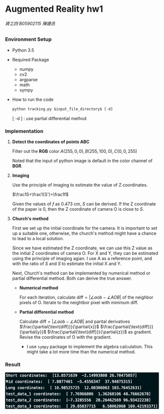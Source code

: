 # Augmented Reality hw1

###### 資工四 B05902115 陳建丞

### Environment Setup

* Python 3.5

* Required Package

  * numpy
  * cv2 
  * argparse
  * math
  * sympy

* How to run the code

  ``````python
  python tracking.py $input_file_directory$ [-d]
  ``````

  [ -d ] : use partial differential method

### Implementation

1. **Detect the coordinates of points ABC**

   Filter out the **RGB** color $A(255, 0, 0), B(255, 100, 0), C(0, 0, 255)$

   Noted that the input of python image is default in the color channel of **BGR**.

2. **Imaging**

   Use the principle of imaging to estimate the value of Z coordinates.

   $\frac1S+\frac1{S'}=\frac1f$

   Given the values of $f$ as 0.473 cm, $S$ can be derived. If the Z coordinate of the paper is 0, then the Z coordinate of camera O is close to $S$. 

3. **Church's method**

   First we set up the initial coordinate for the camera. It is important to set up a suitable one, otherwise, the church's method might have a chance to lead to a local solution. 

   Since we have estimated the Z coordinate, we can use this Z value as the initial Z coordinates of camera O. For X and Y, they can be estimated using the principle of imaging agian. I use A as a reference point, and with the ratio of $S$ and $S$ to estimate the initial X and Y.

   Next, Church's method can be implemented by numerical method or partial differential method. Both can derive the true answer.

   * **Numerical method**

     For each iteration, calculate $\text{diff} = |\angle aob-\angle AOB|$ of the neighbor pixels of O. Iterate to the neightbor pixel with minimum $\text{diff}$.  

   * **Partial differential method**

     Calculate $\text{diff} = |\angle aob- \angle AOB|$ and parital derivatives $\frac{\partial{\text{diff}}}{\partial{x}}$ $\frac{\partial{\text{diff}}}{\partial{y}}$ $\frac{\partial{\text{diff}}}{\partial{z}}$ as gradient. Revise the coordinates of O with the gradient.

     * I use ```sympy``` package to implement the algebra calculation. This might take a lot more time than the numerical method.

### Result

![Result](Result.png)